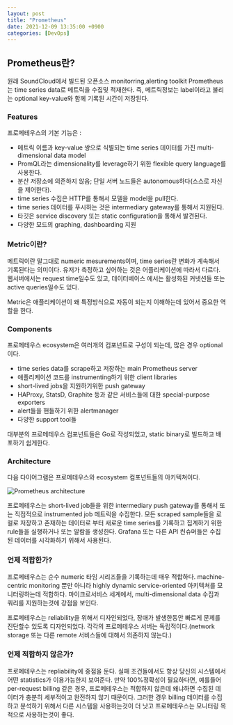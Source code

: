 ```yaml
---
layout: post
title: "Prometheus"
date: 2021-12-09 13:35:00 +0900
categories: [DevOps]
---
```


## Prometheus란?
원래 SoundCloud에서 빌드된 오픈소스 monitorring,alerting toolkit
Prometheus는 time series data로 메트릭을 수집및 적재한다. 즉, 메트릭정보는 label이라고 불리는 optional key-value와 함께 기록된 시간이 저장된다.

### Features
프로메테우스의 기본 기능은 :
- 메트릭 이름과 key-value 쌍으로 식별되는 time series 데이터를 가진 multi-dimensional data model
- PromQL라는 dimensionality를 leverage하기 위한 flexible query language를 사용한다.
- 분산 저장소에 의존하지 않음; 단일 서버 노드들은 autonomous하다(스스로 자신을 제어한다).
- time series 수집은 HTTP를 통해서 모델을 model을 pull한다.
- time series 데이터를 푸시하는 것은 intermediary gateway를 통해서 지원된다.
- 타깃은 service discovery 또는 static configuration을 통해서 발견된다.
- 다양한 모드의 graphing, dashboarding 지원

### Metric이란?

메트릭이란 말그대로 numeric mesurements이며, time series란 변화가 계속해서 기록된다는 의미이다. 유저가 측정하고 싶어하는 것은 어플리케이션에 따라서 다르다. 웹서버에서는 request time일수도 있고, 데이터베이스 에서는 활성화된 커넷션들 또는 active queries일수도 있다.

Metric은 애플리케이션이 왜 특정방식으로 자동이 되는지 이해하는데 있어서 중요한 역할을 한다.



### Components

프로메테우스 ecosystem은 여러개의 컴포넌트로 구성이 되는데, 많은 경우 optional이다.

- time series data를 scrape하고 저장하는 main Prometheus server
- 애플리케이션 코드를 instrumenting하기 위한 client libraries
- short-lived jobs을 지원하기위한 push gateway
- HAProxy, StatsD, Graphite 등과 같은 서비스들에 대한 special-purpose exporters
- alert들을 핸들하기 위한 alertmanager
- 다양한 support tool들

대부분의 프로메테우스 컴포넌트들은 Go로 작성되었고, static binary로 빌드하고 배포하기 쉽게한다.



### Architecture

다음 다이어그램은 프로메테우스와 ecosystem 컴포넌트들의 아키텍쳐이다.

![Prometheus architecture](https://prometheus.io/assets/architecture.png)

프로메테우스는 short-lived job들을 위한 intermediary push gateway를 통해서 또는 직접적으로 instrumented job 메트릭을 수집한다. 모든 scraped sample들을 로컬로 저장하고 존재하는 데이터로 부터 새로운 time series를 기록하고 집계하기 위한 rule들을 실행하거나 또는 알람을 생성한다. Grafana 또는 다른 API 컨슈머들은 수집된 데이터를 시각화하기 위해서 사용된다.



### 언제 적합한가?

프로메테우스는 순수 numeric 타임 시리즈들을 기록하는데 매우 적합하다. machine-centric monitoring 뿐만 아니라 highly dynamic service-oriented 아키텍쳐를 모니터링하는데 적합하다. 마이크로서비스 세계에서, multi-dimensional data 수집과 쿼리를 지원하는것에 강점을 보인다.

프로메테우스는 reliability을 위해서 디자인되었다, 장애가 발생한동안 빠르게 문제를 진단할수 있도록 디자인되었다. 각각의 프로메테우스 서버는 독립적이다.(network storage 또는 다른 remote 서비스들에 대해서 의존하지 않는다.) 



### 언제 적합하지 않은가?

프로메테우스는 repliability에 중점을 둔다. 실패 조건들에서도 항상 당신의 시스템에서 어떤 statistics가 이용가능한지 보여준다. 만약 100%정확성이 필요하다면, 예를들어 per-request billing 같은 경우, 프로메테우스는 적합하지 않은데 왜냐하면 수집된 데이터가 충분히 세부적이고 완전하지 않기 때문이다. 그러한 경우 billing 데이터를 수집하고 분석하기 위해서 다른 시스템을 사용하는것이 더 낫고 프로메테우스는 모니터링 목적으로 사용하는것이 좋다.